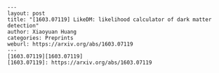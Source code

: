     ---
    layout: post
    title: "[1603.07119] LikeDM: likelihood calculator of dark matter detection"
    author: Xiaoyuan Huang
    categories: Preprints
    weburl: https://arxiv.org/abs/1603.07119
    ---
    [1603.07119][1603.07119]
    [1603.07119]: https://arxiv.org/abs/1603.07119
